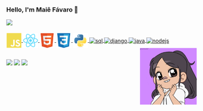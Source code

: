### Hello, I'm Maiê Fávaro 👋

<div>

  <a href="https://github.com/maitefavaro">
<!--   <img height="180em" src="https://github-readme-stats.vercel.app/api?username=maitefavaro&show_icons=true&theme=panda&include_all_commits=true&count_private=true"/> -->
  <img height="180em" src="https://github-readme-stats.vercel.app/api/top-langs/?username=maitefavaro&layout=compact&langs_count=7&theme=panda"/>

</div>
  

</div>
 
 <div style="display: inline_block"><br>
  <img align="center" alt="Js" height="40" width="40" src="https://raw.githubusercontent.com/devicons/devicon/master/icons/javascript/javascript-plain.svg">
  <img align="center" alt="React" height="40" width="40" src="https://raw.githubusercontent.com/devicons/devicon/master/icons/react/react-original.svg">
  <img align="center" alt="HTML" height="40" width="40" src="https://raw.githubusercontent.com/devicons/devicon/master/icons/html5/html5-original.svg">
  <img align="center" alt="CSS" height="40" width="40" src="https://raw.githubusercontent.com/devicons/devicon/master/icons/css3/css3-original.svg">
  <img align="center" alt="Python" height="40" width="40" src="https://raw.githubusercontent.com/devicons/devicon/master/icons/python/python-original.svg">
  <img align="center" alt="sql" height="40" width="40" src="https://cdn.jsdelivr.net/gh/devicons/devicon/icons/mysql/mysql-original-wordmark.svg" />
  <img align="center" alt="django" height="40" width="40"  src="https://cdn.jsdelivr.net/gh/devicons/devicon/icons/django/django-plain.svg" />     
  <img align="center" alt="java"   height="40" width="40" src="https://cdn.jsdelivr.net/gh/devicons/devicon/icons/java/java-original-wordmark.svg" />
  <img align="center" alt="nodejs"   height="40" width="40" 
       src="https://cdn.jsdelivr.net/gh/devicons/devicon/icons/nodejs/nodejs-original.svg" />
              
  <img align="right" alt="maite" height="150" src="https://github.com/maitefavaro/maitefavaro/blob/main/ezgif.com-gif-maker.gif"/>
</div>

  ##
  
<div> 
  <a href="https://instagram.com/maitefavaro_?igshid=YmMyMTA2M2Y=" target="_blank"><img src="https://img.shields.io/badge/-Instagram-%23E4405F?style=for-the-badge&logo=instagram&logoColor=white" target="_blank"></a>
  <a href = "mailto:maite2004favarodacruz@gmail.com"><img src="https://img.shields.io/badge/-Gmail-%23333?style=for-the-badge&logo=gmail&logoColor=white" target="_blank"></a>
  <a href="https://www.linkedin.com/in/mait%C3%AA-f%C3%A1varo-4051ab1b0" target="_blank"><img src="https://img.shields.io/badge/-LinkedIn-%230077B5?style=for-the-badge&logo=linkedin&logoColor=white" target="_blank"></a> 
  
</div>

##
